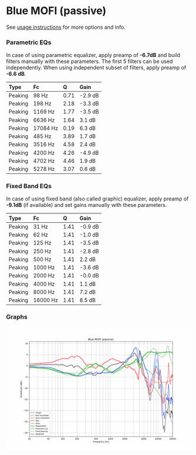 # Blue MOFI (passive)
See [usage instructions](https://github.com/jaakkopasanen/AutoEq#usage) for more options and info.

### Parametric EQs
In case of using parametric equalizer, apply preamp of **-6.7dB** and build filters manually
with these parameters. The first 5 filters can be used independently.
When using independent subset of filters, apply preamp of **-6.6 dB**.

| Type    | Fc       |    Q | Gain    |
|:--------|:---------|:-----|:--------|
| Peaking | 98 Hz    | 0.71 | -2.9 dB |
| Peaking | 198 Hz   | 2.18 | -3.3 dB |
| Peaking | 1169 Hz  | 1.77 | -3.5 dB |
| Peaking | 6636 Hz  | 1.64 | 3.1 dB  |
| Peaking | 17084 Hz | 0.19 | 6.3 dB  |
| Peaking | 485 Hz   | 3.89 | 1.7 dB  |
| Peaking | 3516 Hz  | 4.58 | 2.4 dB  |
| Peaking | 4200 Hz  | 4.26 | -4.9 dB |
| Peaking | 4702 Hz  | 4.46 | 1.9 dB  |
| Peaking | 5278 Hz  | 3.07 | 0.6 dB  |

### Fixed Band EQs
In case of using fixed band (also called graphic) equalizer, apply preamp of **-9.1dB**
(if available) and set gains manually with these parameters.

| Type    | Fc       |    Q | Gain    |
|:--------|:---------|:-----|:--------|
| Peaking | 31 Hz    | 1.41 | -0.9 dB |
| Peaking | 62 Hz    | 1.41 | -1.0 dB |
| Peaking | 125 Hz   | 1.41 | -3.5 dB |
| Peaking | 250 Hz   | 1.41 | -2.8 dB |
| Peaking | 500 Hz   | 1.41 | 2.2 dB  |
| Peaking | 1000 Hz  | 1.41 | -3.6 dB |
| Peaking | 2000 Hz  | 1.41 | -0.0 dB |
| Peaking | 4000 Hz  | 1.41 | 1.1 dB  |
| Peaking | 8000 Hz  | 1.41 | 7.2 dB  |
| Peaking | 16000 Hz | 1.41 | 8.5 dB  |

### Graphs
![](./Blue%20MOFI%20(passive).png)